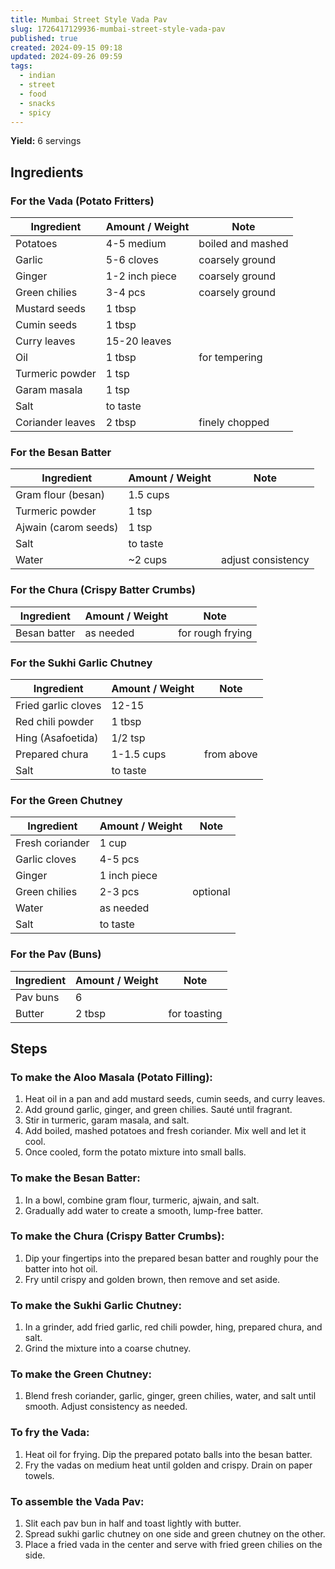 ```yaml
---
title: Mumbai Street Style Vada Pav
slug: 1726417129936-mumbai-street-style-vada-pav
published: true
created: 2024-09-15 09:18
updated: 2024-09-26 09:59
tags:
  - indian
  - street
  - food
  - snacks
  - spicy
---
```


**Yield:** 6 servings

## Ingredients

### For the Vada (Potato Fritters)
| Ingredient         | Amount / Weight | Note                |
| ------------------ | --------------- | ------------------- |
| Potatoes           | 4-5 medium      | boiled and mashed   |
| Garlic             | 5-6 cloves      | coarsely ground     |
| Ginger             | 1-2 inch piece  | coarsely ground     |
| Green chilies      | 3-4 pcs         | coarsely ground     |
| Mustard seeds      | 1 tbsp          |                     |
| Cumin seeds        | 1 tbsp          |                     |
| Curry leaves       | 15-20 leaves    |                     |
| Oil                | 1 tbsp          | for tempering       |
| Turmeric powder    | 1 tsp           |                     |
| Garam masala       | 1 tsp           |                     |
| Salt               | to taste        |                     |
| Coriander leaves   | 2 tbsp          | finely chopped      |

### For the Besan Batter
| Ingredient         | Amount / Weight | Note                |
| ------------------ | --------------- | ------------------- |
| Gram flour (besan)  | 1.5 cups        |                     |
| Turmeric powder     | 1 tsp           |                     |
| Ajwain (carom seeds)| 1 tsp           |                     |
| Salt               | to taste         |                     |
| Water              | ~2 cups          | adjust consistency   |

### For the Chura (Crispy Batter Crumbs)
| Ingredient         | Amount / Weight | Note                |
| ------------------ | --------------- | ------------------- |
| Besan batter       | as needed        | for rough frying    |

### For the Sukhi Garlic Chutney
| Ingredient         | Amount / Weight | Note                |
| ------------------ | --------------- | ------------------- |
| Fried garlic cloves | 12-15           |                     |
| Red chili powder   | 1 tbsp           |                     |
| Hing (Asafoetida)  | 1/2 tsp          |                     |
| Prepared chura     | 1-1.5 cups       | from above          |
| Salt               | to taste         |                     |

### For the Green Chutney
| Ingredient         | Amount / Weight | Note                |
| ------------------ | --------------- | ------------------- |
| Fresh coriander    | 1 cup            |                     |
| Garlic cloves      | 4-5 pcs          |                     |
| Ginger             | 1 inch piece     |                     |
| Green chilies      | 2-3 pcs          | optional            |
| Water              | as needed        |                     |
| Salt               | to taste         |                     |

### For the Pav (Buns)
| Ingredient         | Amount / Weight | Note                |
| ------------------ | --------------- | ------------------- |
| Pav buns           | 6                |                     |
| Butter             | 2 tbsp           | for toasting        |

## Steps

### To make the Aloo Masala (Potato Filling):
1. Heat oil in a pan and add mustard seeds, cumin seeds, and curry leaves.
2. Add ground garlic, ginger, and green chilies. Sauté until fragrant.
3. Stir in turmeric, garam masala, and salt.
4. Add boiled, mashed potatoes and fresh coriander. Mix well and let it cool.
5. Once cooled, form the potato mixture into small balls.

### To make the Besan Batter:
1. In a bowl, combine gram flour, turmeric, ajwain, and salt.
2. Gradually add water to create a smooth, lump-free batter.

### To make the Chura (Crispy Batter Crumbs):
1. Dip your fingertips into the prepared besan batter and roughly pour the batter into hot oil.
2. Fry until crispy and golden brown, then remove and set aside.

### To make the Sukhi Garlic Chutney:
1. In a grinder, add fried garlic, red chili powder, hing, prepared chura, and salt.
2. Grind the mixture into a coarse chutney.

### To make the Green Chutney:
1. Blend fresh coriander, garlic, ginger, green chilies, water, and salt until smooth. Adjust consistency as needed.

### To fry the Vada:
1. Heat oil for frying. Dip the prepared potato balls into the besan batter.
2. Fry the vadas on medium heat until golden and crispy. Drain on paper towels.

### To assemble the Vada Pav:
1. Slit each pav bun in half and toast lightly with butter.
2. Spread sukhi garlic chutney on one side and green chutney on the other.
3. Place a fried vada in the center and serve with fried green chilies on the side.